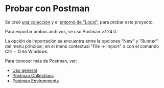 # Probar con Postman

Se creó [una colección](POC%20Laravel%20Auth.postman_collection.json) y el [entorno de "Local"](Local%20-%20POC%20Laravel%20Auth.postman_environment.json), para probar este proyecto. 

Para exportar ambos archivos, se uso Postman v7.24.0.

La opción de importación se encuentra entre la opciones "New" y "Runner" del menú principal; en el menú contextual "File -> Import" o con el comando Ctrl + O en Windows.

Para conocer más de Postman, ver:
* [Uso general](https://learning.postman.com/docs/postman/sending-api-requests/requests/)
* [Postman Collections](https://learning.postman.com/docs/postman/collections/intro-to-collections/)
* [Postman Environments](https://learning.postman.com/docs/postman/variables-and-environments/variables/) 
